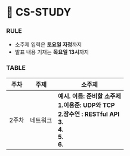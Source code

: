 # 📓 CS-STUDY

### RULE
- 소주제 입력은 **토요일 자정**까지
- 발표 내용 기재는 **목요일 13시**까지

### TABLE

| 주차  | 주제 | 소주제                                                         |
| ----- | ----------- | ---------------------------------------------------------------------------------------------------------------- |
| 2주차 | 네트워크  |**예시. 이름: 준비할 소주제** <br /> **1.이용준: UDP와 TCP**  <br /> **2.장수연 : RESTful API** <br /> **3.**  <br /> **4.** <br /> **5.** <br /> **6.**  |
